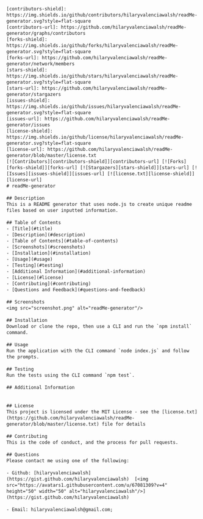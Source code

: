 

    [contributors-shield]: https://img.shields.io/github/contributors/hilaryvalenciawalsh/readMe-generator.svg?style=flat-square
    [contributors-url]: https://github.com/hilaryvalenciawalsh/readMe-generator/graphs/contributors
    [forks-shield]: https://img.shields.io/github/forks/hilaryvalenciawalsh/readMe-generator.svg?style=flat-square
    [forks-url]: https://github.com/hilaryvalenciawalsh/readMe-generator/network/members
    [stars-shield]: https://img.shields.io/github/stars/hilaryvalenciawalsh/readMe-generator.svg?style=flat-square
    [stars-url]: https://github.com/hilaryvalenciawalsh/readMe-generator/stargazers
    [issues-shield]: https://img.shields.io/github/issues/hilaryvalenciawalsh/readMe-generator.svg?style=flat-square
    [issues-url]: https://github.com/hilaryvalenciawalsh/readMe-generator/issues
    [license-shield]: https://img.shields.io/github/license/hilaryvalenciawalsh/readMe-generator.svg?style=flat-square
    [license-url]: https://github.com/hilaryvalenciawalsh/readMe-generator/blob/master/license.txt
    [![Contributors][contributors-shield]][contributors-url] [![Forks][forks-shield]][forks-url] [![Stargazers][stars-shield]][stars-url] [![Issues][issues-shield]][issues-url] [![license.txt][license-shield]][license-url]
    # readMe-generator

    ## Description
    This is a README generator that uses node.js to create unique readme files based on user inputted information.

    ## Table of Contents
    - [Title](#title)
    - [Description](#description)
    - [Table of Contents](#table-of-contents)
    - [Screenshots](#screenshots)
    - [Installation](#installation)
    - [Usage](#usage)
    - [Testing](#testing)
    - [Additional Information](#additional-information)
    - [License](#license)
    - [Contributing](#contributing)
    - [Questions and Feedback](#questions-and-feedback)

    ## Screenshots
    <img src="screenshot.png" alt="readMe-generator"/>

    ## Installation
    Download or clone the repo, then use a CLI and run the `npm install` command.
    
    ## Usage
    Run the application with the CLI command `node index.js` and follow the prompts.
    
    ## Testing
    Run the tests using the CLI command `npm test`.
    
    ## Additional Information
    
    
    ## License
    This project is licensed under the MIT License - see the [license.txt](https://github.com/hilaryvalenciawalsh/readMe-generator/blob/master/license.txt) file for details
   
    ## Contributing
    This is the code of conduct, and the process for pull requests.
    
    ## Questions
    Please contact me using one of the following:
    
    - Github: [hilaryvalenciawalsh](https://gist.github.com/hilaryvalenciawalsh)  [<img src="https://avatars1.githubusercontent.com/u/67081309?v=4" height="50" width="50" alt="hilaryvalenciawalsh"/>](https://gist.github.com/hilaryvalenciawalsh) 
    
    - Email: hilaryvalenciawalsh@gmail.com;
    